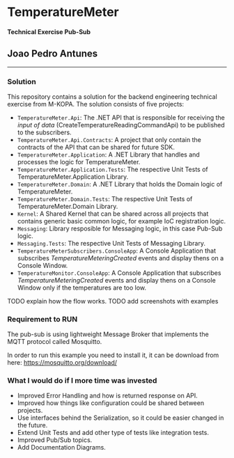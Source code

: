 # TemperatureMeter
#### Technical Exercise Pub-Sub 
## Joao Pedro Antunes 

---

### Solution

This repository contains a solution for the backend engineering technical exercise from M-KOPA. The solution consists of five projects:

* `TemperatureMeter.Api`: The .NET API that is responsible for receiving the *input of data* (CreateTemperatureReadingCommandApi) to be published to the subscribers.
* `TemperatureMeter.Api.Contracts`: A project that only contain the contracts of the API that can be shared for future SDK.
* `TemperatureMeter.Application`: A .NET Library that handles and processes the logic for TemperatureMeter.
* `TemperatureMeter.Application.Tests`: The respective Unit Tests of TemperatureMeter.Application Library.
* `TemperatureMeter.Domain`: A .NET Library that holds the Domain logic of TemperatureMeter.
* `TemperatureMeter.Domain.Tests`: The respective Unit Tests of TemperatureMeter.Domain Library.
* `Kernel`: A Shared Kernel that can be shared across all projects that contains generic basic common logic, for example IoC registration logic.
* `Messaging`: Library resposible for Messaging logic, in this case Pub-Sub logic.
* `Messaging.Tests`: The respective Unit Tests of Messaging Library.
* `TemperatureMeterSubscribers.ConsoleApp`: A Console Application that subscribes *TemperatureMeteringCreated* events and display thens on a Console Window.
* `TemperatureMonitor.ConsoleApp`: A Console Application that subscribes *TemperatureMeteringCreated* events and display thens on a Console Window only if the temperatures are too low.

TODO explain how the flow works.
TODO add screenshots with examples

### Requirement to RUN 

The pub-sub is using lightweight Message Broker that implements the MQTT protocol called Mosquitto. 

In order to run this example you need to install it, it can be download from here: https://mosquitto.org/download/

### What I would do if I more time was invested
* Improved Error Handling and how is returned response on API.
* Improved how things like configuration could be shared between projects.
* Use interfaces behind the Serialization, so it could be easier changed in the future.
* Extend Unit Tests and add other type of tests like integration tests.
* Improved Pub/Sub topics.
* Add Documentation Diagrams.
